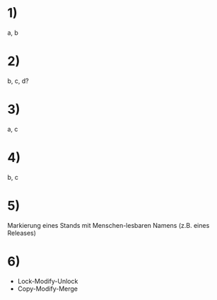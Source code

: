 # 1)

a, b

# 2)

b, c, d?

# 3)

a, c

# 4)

b, c

# 5)

Markierung eines Stands mit Menschen-lesbaren Namens (z.B. eines Releases)

# 6)

- Lock-Modify-Unlock
- Copy-Modify-Merge
